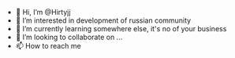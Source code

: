 - 👋 Hi, I’m @Hirtyjj
- 👀 I’m interested in development of russian community
- 🌱 I’m currently learning somewhere else, it's no of your business
- 💞️ I’m looking to collaborate on ...
- 📫 How to reach me 

<!---
Hirtyjj/Hirtyjj is a ✨ special ✨ repository because its `README.md` (this file) appears on your GitHub profile.
You can click the Preview link to take a look at your changes.
--->
